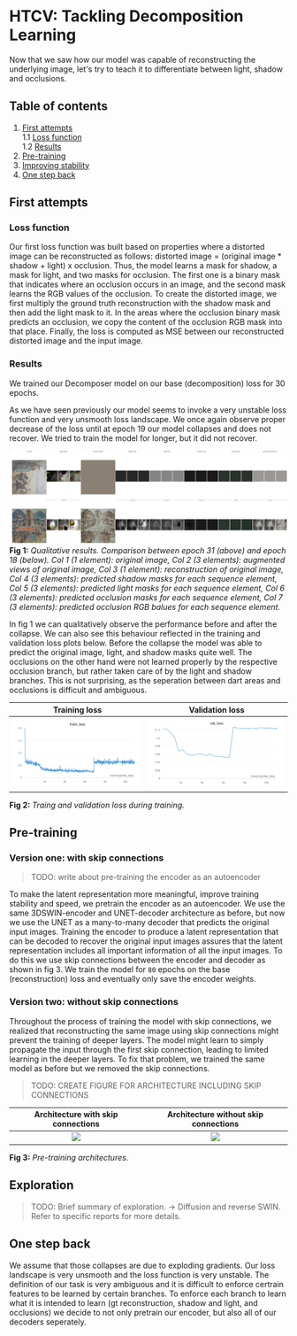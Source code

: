 # HTCV: Tackling Decomposition Learning

Now that we saw how our model was capable of reconstructing the underlying image, let's try to teach it to differentiate between light, shadow and occlusions.

## Table of contents
1. [First attempts](#first-attempts) \
1.1 [Loss function](#loss-function) \
1.2 [Results](#results)
2. [Pre-training](#pre-training)
3. [Improving stability](#improving-stability)
4. [One step back](#one-step-back)


## First attempts
### Loss function

Our first loss function was built based on properties where a distorted image can be reconstructed as follows: distorted image = (original image * shadow + light) x occlusion. Thus, the model learns a mask for shadow, a mask for light, and two masks for occlusion. The first one is a binary mask that indicates where an occlusion occurs in an image, and the second mask learns the RGB values of the occlusion. To create the distorted image, we first multiply the ground truth reconstruction with the shadow mask and then add the light mask to it. In the areas where the occlusion binary mask predicts an occlusion, we copy the content of the occlusion RGB mask into that place. Finally, the loss is computed as MSE between our reconstructed distorted image and the input image.

### Results
We trained our Decomposer model on our base (decomposition) loss for 30 epochs.

As we have seen previously our model seems to invoke a very unstable loss function and very unsmooth loss landscape. We once again observe proper decrease of the loss until at epoch 19 our model collapses and does not recover. We tried to train the model for longer, but it did not recover. 

![Fig 1](figures/2-Decomposition_Learning/First_attempts/e31_vs_e18.png)
**Fig 1:** *Qualitative results. Comparison between epoch 31 (above) and epoch 18 (below). Col 1 (1 element): original image, Col 2 (3 elements): augmented views of original image, Col 3 (1 element): reconstruction of original image, Col 4 (3 elements): predicted shadow masks for each sequence element, Col 5 (3 elements): predicted light masks for each sequence element, Col 6 (3 elements): predicted occlusion masks for each sequence element, Col 7 (3 elements): predicted occlusion RGB balues for each sequence element.*

In fig 1 we can qualitatively observe the performance before and after the collapse. We can also see this behaviour reflected in the training and validation loss plots below.
Before the collapse the model was able to predict the original image, light, and shadow masks quite well. The occlusions on the other hand were not learned properly by the respective occlusion branch, but rather taken care of by the light and shadow branches. This is not surprising, as the seperation between dart areas and occlusions is difficult and ambiguous.

Training loss              |  Validation loss
:-------------------------:|:-------------------------:
![](figures/2-Decomposition_Learning/First_attempts/train_loss.png)  |  ![](figures/2-Decomposition_Learning/First_attempts/val_loss.png)

**Fig 2:** *Traing and validation loss during training.*

## Pre-training
### Version one: with skip connections
> TODO: write about pre-training the encoder as an autoencoder

To make the latent representation more meaningful, improve training stability and speed, we pretrain the encoder as an autoencoder. We use the same 3DSWIN-encoder and UNET-decoder architecture as before, but now we use the UNET as a many-to-many decoder that predicts the original input images. Training the encoder to produce a latent representation that can be decoded to recover the original input images assures that the latent representation includes all important information of all the input images. To do this we use skip connections between the encoder and decoder as shown in fig 3. We train the model for ```80``` epochs on the base (reconstruction) loss and eventually only save the encoder weights.


### Version two: without skip connections
Throughout the process of training the model with skip connections, we realized that reconstructing the same image using skip connections might prevent the training of deeper layers. The model might learn to simply propagate the input  through the first skip connection, leading to limited learning in the deeper layers. To fix that problem, we trained the same model as before but we removed the skip connections.

> TODO: CREATE FIGURE FOR ARCHITECTURE INCLUDING SKIP CONNECTIONS

Architecture with skip connections              |  Architecture without skip connections
:-------------------------:|:-------------------------:
![](figures/2-Decomposition_Learning/Pre_training/with_skip_connections.png)  |  ![](figures/2-Decomposition_Learning/Pre_training/without_skip_connections.png)

**Fig 3:** *Pre-training architectures.*

## Exploration
> TODO: Brief summary of exploration. -> Diffusion and reverse SWIN. \
Refer to specific reports for more details.

## One step back
We assume that those collapses are due to exploding gradients.
Our loss landscape is very unsmooth and the loss function is very unstable. The definition of our task is very ambiguous and it is difficult to enforce certrain features to be learned by certain branches.
To enforce each branch to learn what it is intended to learn (gt reconstruction, shadow and light, and occlusions) we decide to not only pretrain our encoder, but also all of our decoders seperately.
